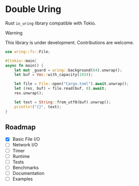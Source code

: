 # Double Uring

Rust `io_uring` library compatible with Tokio.

> [!WARNING]  
> This library is under development. Contributions are welcome.

```rs
use wring::fs::File;

#[tokio::main]
async fn main() {
    let mut _guard = wring::background(64).unwrap();
    let buf = Vec::with_capacity(1024);

    let file = File::open("Cargo.toml").await.unwrap();
    let (res, buf) = file.read(buf, 0).await;
    res.unwrap();

    let text = String::from_utf8(buf).unwrap();
    println!("{}", text);
}
```

## Roadmap

- [x] Basic File I/O
- [ ] Network I/O
- [ ] Timer
- [ ] Runtime
- [ ] Tests
- [ ] Benchmarks
- [ ] Documentation
- [ ] Examples